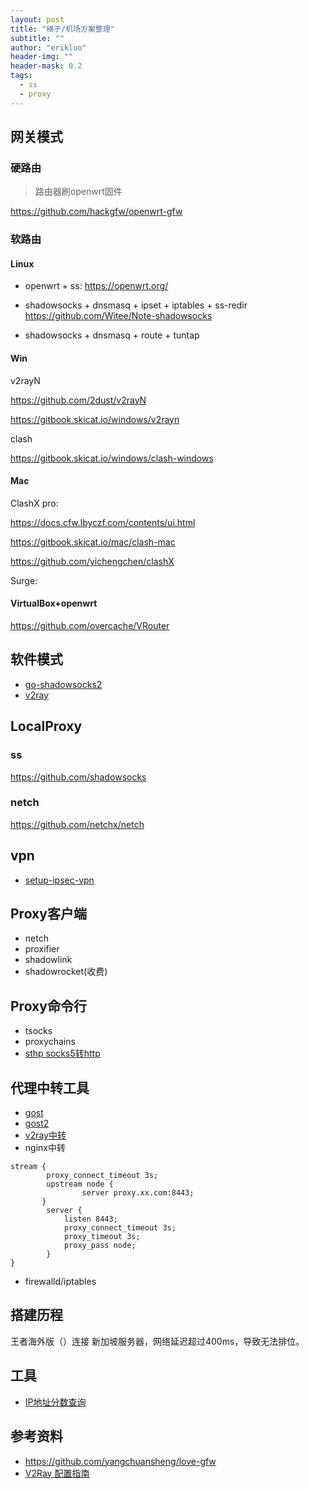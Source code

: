 ```yaml
---
layout: post
title: "梯子/机场方案整理"
subtitle: ""
author: "erikluo"
header-img: ""
header-mask: 0.2
tags:
  - ss
  - proxy
---
```


## 网关模式
### 硬路由
> 路由器刷openwrt固件 

<https://github.com/hackgfw/openwrt-gfw> 

### 软路由

#### Linux

- openwrt + ss: 
 <https://openwrt.org/> 
 
- shadowsocks + dnsmasq + ipset + iptables + ss-redir 
 <https://github.com/Witee/Note-shadowsocks>
 
- shadowsocks + dnsmasq + route + tuntap   


#### Win
v2rayN 

<https://github.com/2dust/v2rayN> 

<https://gitbook.skicat.io/windows/v2rayn>

clash

<https://gitbook.skicat.io/windows/clash-windows>

#### Mac
ClashX pro: 

<https://docs.cfw.lbyczf.com/contents/ui.html>

<https://gitbook.skicat.io/mac/clash-mac> 

<https://github.com/yichengchen/clashX> 


Surge: 

#### VirtualBox+openwrt
<https://github.com/overcache/VRouter> 

## 软件模式
- [go-shadowsocks2](https://github.com/shadowsocks/go-shadowsocks2)
- [v2ray](https://github.com/v2fly/v2ray-core)

## LocalProxy
### ss
<https://github.com/shadowsocks> 

### netch
<https://github.com/netchx/netch> 

## vpn
- [setup-ipsec-vpn](https://github.com/hwdsl2/setup-ipsec-vpn)

## Proxy客户端
- netch
- proxifier
- shadowlink
- shadowrocket(收费)

## Proxy命令行
- tsocks
- proxychains
- [sthp socks5转http](https://github.com/KaranGauswami/socks-to-http-proxy)

## 代理中转工具
- [gost](https://github.com/ginuerzh/gost)
- [gost2](https://github.com/go-gost/gost)
- [v2ray中转](https://toutyrater.github.io/advanced/vps_relay.html)
- nginx中转
```
stream {
        proxy_connect_timeout 3s;
        upstream node {
                server proxy.xx.com:8443;
       }
        server {
            listen 8443;
            proxy_connect_timeout 3s;
            proxy_timeout 3s;
            proxy_pass node;
        }
}
```
- firewalld/iptables

## 搭建历程
王者海外版（）连接 新加坡服务器，网络延迟超过400ms，导致无法排位。

## 工具
* [IP地址分数查询](https://scamalytics.com/)
## 参考资料
- <https://github.com/yangchuansheng/love-gfw>
- [V2Ray 配置指南](https://toutyrater.github.io/)



